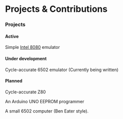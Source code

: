 # Projects & Contributions

### Projects
#### Active
Simple [Intel 8080](https://github.com/cdunku/8080) emulator
#### Under development
Cycle-accurate 6502 emulator (Currently being written)
#### Planned
Cycle-accurate Z80

An Arduino UNO EEPROM programmer

A small 6502 computer (Ben Eater style).
